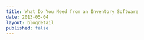 ```yaml
---
title: What Do You Need from an Inventory Software
date: 2013-05-04
layout: blogdetail
published: false
---
```


